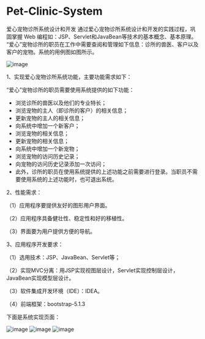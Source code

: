 # Pet-Clinic-System
爱心宠物诊所系统设计和开发
通过爱心宠物诊所系统设计和开发的实践过程，巩固掌握 Web 编程如：JSP、Servlet和JavaBean等技术的基本概念、基本原理。
“爱心”宠物诊所的职员在工作中需要查阅和管理如下信息：诊所的兽医、客户以及客户的宠物。系统的用例图如图所示。

![image](https://github.com/cuican233/Pet-Clinic-System/assets/76203270/87375b4b-cf93-4a53-afd3-43c4b67b5e10)


1、实现爱心宠物诊所系统功能，主要功能需求如下：

“爱心”宠物诊所的职员需要使用系统提供的如下功能：

- 浏览诊所的兽医以及他们的专业特长；
- 浏览宠物的主人（即诊所的客户）的相关信息；
- 更新宠物的主人的相关信息；
- 向系统中增加一个新客户；
- 浏览宠物的相关信息；
- 更新宠物的相关信息；
- 向系统中增加一个新宠物；
- 浏览宠物的访问历史记录；
- 向宠物的访问历史记录添加一次访问；
- 此外，诊所的职员在使用系统提供的上述功能之前需要进行登录。当职员不需要使用系统的上述功能时，也可退出系统。

2、性能需求：

（1）应用程序要提供友好的图形用户界面。

（2）应用程序具备健壮性、稳定性和好的移植性。

（3）界面要为用户提供方便的导航。

3、应用程序开发要求：

（1）选用技术：JSP、JavaBean、Servlet等；

（2）实现MVC分离：用JSP实现视图层设计，Servlet实现控制层设计，JavaBean实现模型层设计。

（3）软件集成开发环境（IDE）：IDEA。

（4）前端框架：bootstrap-5.1.3

下面是系统实现页面：

![image](https://github.com/cuican233/Pet-Clinic-System/assets/76203270/1ad659d7-0d9d-4966-b171-68555b08cff3)
![image](https://github.com/cuican233/Pet-Clinic-System/assets/76203270/aadf622b-41bd-471d-b75a-c8a44310a746)
![image](https://github.com/cuican233/Pet-Clinic-System/assets/76203270/eed3e5c4-6fea-4fc8-ad58-3806af941562)

